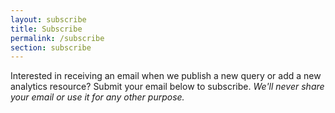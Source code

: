 ```yaml
---
layout: subscribe
title: Subscribe
permalink: /subscribe
section: subscribe
---
```



Interested in receiving an email when we publish a new query or add a new analytics resource? Submit your email below to subscribe. *We'll never share your email  or use it for any other purpose.*
